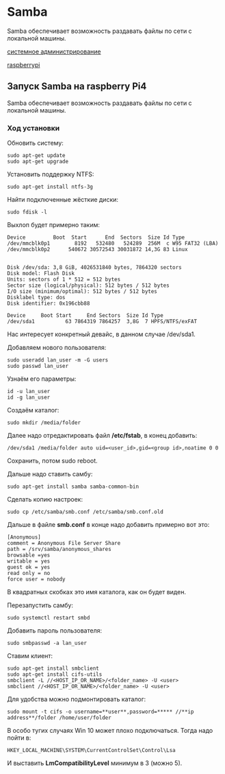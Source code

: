 # Samba

Samba обеспечивает возможность раздавать файлы по сети с локальной машины.

[системное администрирование](./meta_sistemnoe_administrirovanie.md)

[raspberrypi](./meta_raspberrypi.md)

## Запуск Samba на raspberry Pi4

Samba обеспечивает возможность раздавать файлы по сети с локальной машины.

### Ход установки

Обновить систему:
```shell
sudo apt-get update
sudo apt-get upgrade
```

Установить поддержку NTFS:
```shell
sudo apt-get install ntfs-3g
```

Найти подключенные жёсткие диски:
```shell
sudo fdisk -l
```

Выхлоп будет примерно таким:
```shell
Device         Boot  Start      End  Sectors  Size Id Type
/dev/mmcblk0p1        8192   532480   524289  256M  c W95 FAT32 (LBA)
/dev/mmcblk0p2      540672 30572543 30031872 14,3G 83 Linux


Disk /dev/sda: 3,8 GiB, 4026531840 bytes, 7864320 sectors
Disk model: Flash Disk
Units: sectors of 1 * 512 = 512 bytes
Sector size (logical/physical): 512 bytes / 512 bytes
I/O size (minimum/optimal): 512 bytes / 512 bytes
Disklabel type: dos
Disk identifier: 0x196cbb88

Device     Boot Start     End Sectors  Size Id Type
/dev/sda1          63 7864319 7864257  3,8G  7 HPFS/NTFS/exFAT
```
Нас интересует конкретный девайс, в данном случае /dev/sda1.

Добавляем нового пользователя:
```shell
sudo useradd lan_user -m -G users
sudo passwd lan_user
```

Узнаём его параметры:
```shell
id -u lan_user
id -g lan_user
```

Создаём каталог:
```shell
sudo mkdir /media/folder
```

Далее надо отредактировать файл **/etc/fstab**, в конец добавить:
```shell
/dev/sda1 /media/folder auto uid=<user_id>,gid=<group id>,noatime 0 0
```

Сохранить, потом sudo reboot.

Дальше надо ставить самбу:
```shell
sudo apt-get install samba samba-common-bin
```

Сделать копию настроек:
```shell
sudo cp /etc/samba/smb.conf /etc/samba/smb.conf.old
```

Дальше в файле **smb.conf** в конце надо добавить примерно вот это:
```
[Anonymous]
comment = Anonymous File Server Share
path = /srv/samba/anonymous_shares
browsable =yes
writable = yes
guest ok = yes
read only = no
force user = nobody
```
В квадратных скобках это имя каталога, как он будет виден.

Перезапустить самбу:
```shell
sudo systemctl restart smbd
```

Добавить пароль пользователя:
```shell
sudo smbpasswd -a lan_user
```

Ставим клиент:
```shell
sudo apt-get install smbclient
sudo apt-get install cifs-utils
smbclient -L //<HOST_IP_OR_NAME>/<folder_name> -U <user>
smbclient //<HOST_IP_OR_NAME>/<folder_name> -U <user>
```

Для удобства можно подмонтировать каталог:
```shell
sudo mount -t cifs -o username=**user**,password=***** //**ip address**/folder /home/user/folder
```

В особо тугих случаях Win 10 может плохо подключаться. Тогда надо пойти в:
```
HKEY_LOCAL_MACHINE\SYSTEM\CurrentControlSet\Control\Lsa
```
И выставить **LmCompatibilityLevel** минимум в 3 (можно 5).

